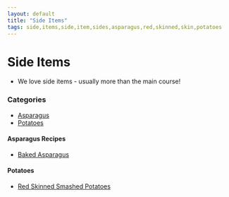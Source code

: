 ```yaml
---
layout: default
title: "Side Items"
tags: side,items,side,item,sides,asparagus,red,skinned,skin,potatoes
---
```

# Side Items
* We love side items - usually more than the main course!

### Categories
<!-- TOC depthFrom:4 depthTo:6 withLinks:1 updateOnSave:1 orderedList:0 -->

- [Asparagus](#asparagus)
- [Potatoes](#potatoes)

<!-- /TOC -->

#### Asparagus Recipes
* [Baked Asparagus]({{site.github.url}}/Sides/BakedAsparagus/index.html)

#### Potatoes
* [Red Skinned Smashed Potatoes]({{site.github.url}}/Sides/RedSkinnedSmashedPotatoes/index.html)

